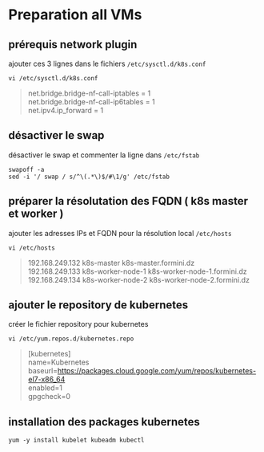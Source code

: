 # Preparation all VMs
## prérequis network plugin
ajouter ces 3 lignes dans le fichiers `/etc/sysctl.d/k8s.conf`
```shell
vi /etc/sysctl.d/k8s.conf
```
>net.bridge.bridge-nf-call-iptables = 1  
>net.bridge.bridge-nf-call-ip6tables = 1  
>net.ipv4.ip_forward = 1  

## désactiver le swap
désactiver le swap et commenter la ligne dans `/etc/fstab`
```shell
swapoff -a
sed -i '/ swap / s/^\(.*\)$/#\1/g' /etc/fstab
```

## préparer la résolutation des FQDN ( k8s master et worker )
ajouter les adresses IPs et FQDN pour la résolution local `/etc/hosts`
```shell
vi /etc/hosts
```
>192.168.249.132		k8s-master			k8s-master.formini.dz  
>192.168.249.133		k8s-worker-node-1	k8s-worker-node-1.formini.dz  
>192.168.249.134		k8s-worker-node-2	k8s-worker-node-2.formini.dz  

## ajouter le repository de kubernetes
créer le fichier repository pour kubernetes
```shell
vi /etc/yum.repos.d/kubernetes.repo
```
>[kubernetes]  
>name=Kubernetes  
>baseurl=https://packages.cloud.google.com/yum/repos/kubernetes-el7-x86_64  
>enabled=1  
>gpgcheck=0  

## installation des packages kubernetes
```shell
yum -y install kubelet kubeadm kubectl
```
